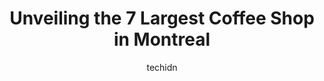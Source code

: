 ---
layout: ampstory
image: https://i0.wp.com/www.auto.or.id/wp-content/uploads/2023/06/dreamy-0-montreal-1686322158.jpeg?resize=640,853
author: techidn
featured: false
description: Montreal, Quebec, Canada is a haven for Coffee Shop enthusiasts, boasting an impressive array of 7 top-notch establishments. Whether youre a seasoned connoisseur or simply curious to explor
title: Unveiling the 7 Largest Coffee Shop in Montreal
cover:
   title: Unveiling the 7 Largest Coffee Shop in Montreal
   subtitle: AUTO.OR.ID
   background: https://www.auto.or.id/wp-content/uploads/2023/06/dreamy-0-montreal-1686322158.jpeg

pages: 
 - layout: thirds
   top: <h1>#1 Cafe Myriade</h1>
   bottom: "<p>The best cafe in Montreal I would have to say! The place is always busy because its very popular but the line goes quick and they have lots of options to pick from for p</p>"
   background: https://www.auto.or.id/wp-content/uploads/2023/06/dreamy-1-montreal-1686322160.jpeg
   backgroundblur: true
 - layout: thirds
   top: <h1>#2 Caffè Italia</h1>
   bottom: "<p>6840 St Laurent Blvd, Montreal, Quebec H2S 3C7, Canada</p>"
   background: https://www.auto.or.id/wp-content/uploads/2023/06/dreamy-2-montreal-1686322160.jpeg
   cta:
      link: https://www.auto.or.id/unveiling-the-7-largest-coffee-shop-in-montreal/
      text: Unveiling the 7 Largest Coffee Shop in Montreal
 - layout: thirds
   top: <h1>#3 MELK Café Stanley</h1>
   bottom: "<p>1206 Stanley St, Montreal, Quebec H3B 2S7, Canada</p>"
   background: https://images.unsplash.com/photo-1534285686845-f2a7844e65b1?ixlib=rb-4.0.3&ixid=MnwxMjA3fDB8MHxwaG90by1wYWdlfHx8fGVufDB8fHx8&auto=format&fit=crop&w=640&h=853&q=80
   cta:
      link: https://www.auto.or.id/unveiling-the-7-largest-coffee-shop-in-montreal/
      text: Unveiling the 7 Largest Coffee Shop in Montreal
 - layout: thirds
   top: <h1>#4 Café Humble Lion (Sherbrooke)</h1>
   bottom: "<p>904 Sherbrooke St W, Montreal, Quebec H3A 1G3, Canada</p>"
   background: https://images.unsplash.com/photo-1607120717423-5cfbccc9e245?ixlib=rb-4.0.3&ixid=MnwxMjA3fDB8MHxwaG90by1wYWdlfHx8fGVufDB8fHx8&auto=format&fit=crop&w=640&h=853&q=80
   cta:
      link: https://www.auto.or.id/unveiling-the-7-largest-coffee-shop-in-montreal/
      text: Unveiling the 7 Largest Coffee Shop in Montreal
 - layout: thirds
   top: <h1>#5 Café Névé</h1>
   bottom: "<p>151 Rue Rachel E, Montréal, QC H2W 1E1, Canada</p>"
   background: https://images.unsplash.com/photo-1568738836391-d15d766832ad?ixlib=rb-4.0.3&ixid=MnwxMjA3fDB8MHxwaG90by1wYWdlfHx8fGVufDB8fHx8&auto=format&fit=crop&w=640&h=853&q=80
   cta:
      link: https://www.auto.or.id/unveiling-the-7-largest-coffee-shop-in-montreal/
      text: Unveiling the 7 Largest Coffee Shop in Montreal
 - layout: thirds
   top: <h1>#6 Dispatch Coffee</h1>
   bottom: "<p>4021 St Laurent Blvd, Montreal, Quebec H2W 1Y4, Canada</p>"
   background: https://images.unsplash.com/photo-1620547316190-289b3899e010?ixlib=rb-4.0.3&ixid=MnwxMjA3fDB8MHxwaG90by1wYWdlfHx8fGVufDB8fHx8&auto=format&fit=crop&w=640&h=853&q=80
   cta:
      link: https://www.auto.or.id/unveiling-the-7-largest-coffee-shop-in-montreal/
      text: Unveiling the 7 Largest Coffee Shop in Montreal
 - layout: thirds
   top: <h1>#7 Noble Café</h1>
   bottom: "<p>430 Laurier Ave E, Montreal, Quebec H2J 1E5, Canada</p>"
   background: https://images.unsplash.com/photo-1594502184342-2e12f877aa73?ixlib=rb-4.0.3&ixid=MnwxMjA3fDB8MHxwaG90by1wYWdlfHx8fGVufDB8fHx8&auto=format&fit=crop&w=640&h=853&q=80
   cta:
      link: https://www.auto.or.id/unveiling-the-7-largest-coffee-shop-in-montreal/
      text: Unveiling the 7 Largest Coffee Shop in Montreal
 - layout: thirds
   middle: Continue reading...
   background: https://images.unsplash.com/photo-1533690876270-13b7a3fa7a19?ixlib=rb-4.0.3&ixid=MnwxMjA3fDB8MHxwaG90by1wYWdlfHx8fGVufDB8fHx8&auto=format&fit=crop&w=640&h=853&q=80
   cta:
      link: https://www.auto.or.id/unveiling-the-7-largest-coffee-shop-in-montreal/
      text: Unveiling the 7 Largest Coffee Shop in Montreal

---